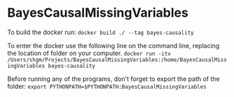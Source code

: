 # BayesCausalMissingVariables

To build the docker run:
```docker build ./ --tag bayes-causality```

To enter the docker use the following line on the command line, replacing the location of folder on your computer.
```docker run -itv /Users/shgm/Projects/BayesCausalMissingVariables:/home/BayesCausalMissingVariables bayes-causality```

Before running any of the programs, don't forget to export the path of the folder:
```export PYTHONPATH=$PYTHONPATH:BayesCausalMissingVariables```

